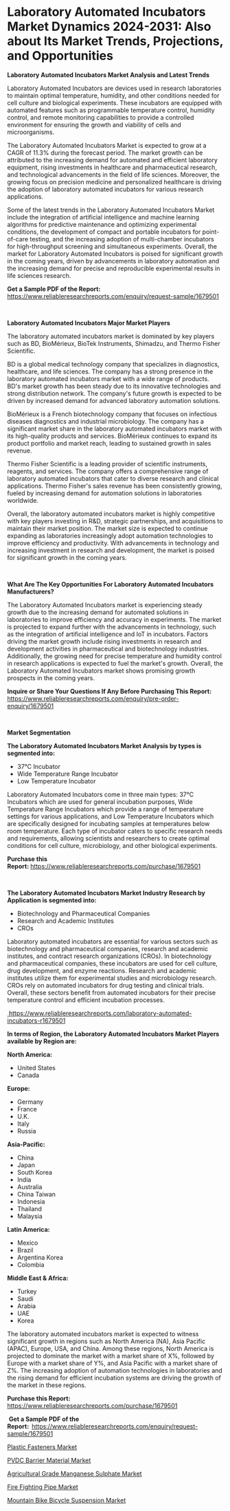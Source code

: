 <p><h1>Laboratory Automated Incubators Market Dynamics 2024-2031: Also about Its Market Trends, Projections, and Opportunities</h1></p><p><strong>Laboratory Automated Incubators Market Analysis and Latest Trends</strong></p>
<p><p>Laboratory Automated Incubators are devices used in research laboratories to maintain optimal temperature, humidity, and other conditions needed for cell culture and biological experiments. These incubators are equipped with automated features such as programmable temperature control, humidity control, and remote monitoring capabilities to provide a controlled environment for ensuring the growth and viability of cells and microorganisms.</p><p>The Laboratory Automated Incubators Market is expected to grow at a CAGR of 11.3% during the forecast period. The market growth can be attributed to the increasing demand for automated and efficient laboratory equipment, rising investments in healthcare and pharmaceutical research, and technological advancements in the field of life sciences. Moreover, the growing focus on precision medicine and personalized healthcare is driving the adoption of laboratory automated incubators for various research applications.</p><p>Some of the latest trends in the Laboratory Automated Incubators Market include the integration of artificial intelligence and machine learning algorithms for predictive maintenance and optimizing experimental conditions, the development of compact and portable incubators for point-of-care testing, and the increasing adoption of multi-chamber incubators for high-throughput screening and simultaneous experiments. Overall, the market for Laboratory Automated Incubators is poised for significant growth in the coming years, driven by advancements in laboratory automation and the increasing demand for precise and reproducible experimental results in life sciences research.</p></p>
<p><strong>Get a Sample PDF of the Report:&nbsp;</strong> <a href="https://www.reliableresearchreports.com/enquiry/request-sample/1679501">https://www.reliableresearchreports.com/enquiry/request-sample/1679501</a></p>
<p>&nbsp;</p>
<p><strong>Laboratory Automated Incubators Major Market Players</strong></p>
<p><p>The laboratory automated incubators market is dominated by key players such as BD, BioMérieux, BioTek Instruments, Shimadzu, and Thermo Fisher Scientific.</p><p>BD is a global medical technology company that specializes in diagnostics, healthcare, and life sciences. The company has a strong presence in the laboratory automated incubators market with a wide range of products. BD's market growth has been steady due to its innovative technologies and strong distribution network. The company's future growth is expected to be driven by increased demand for advanced laboratory automation solutions.</p><p>BioMérieux is a French biotechnology company that focuses on infectious diseases diagnostics and industrial microbiology. The company has a significant market share in the laboratory automated incubators market with its high-quality products and services. BioMérieux continues to expand its product portfolio and market reach, leading to sustained growth in sales revenue.</p><p>Thermo Fisher Scientific is a leading provider of scientific instruments, reagents, and services. The company offers a comprehensive range of laboratory automated incubators that cater to diverse research and clinical applications. Thermo Fisher's sales revenue has been consistently growing, fueled by increasing demand for automation solutions in laboratories worldwide.</p><p>Overall, the laboratory automated incubators market is highly competitive with key players investing in R&D, strategic partnerships, and acquisitions to maintain their market position. The market size is expected to continue expanding as laboratories increasingly adopt automation technologies to improve efficiency and productivity. With advancements in technology and increasing investment in research and development, the market is poised for significant growth in the coming years.</p></p>
<p>&nbsp;</p>
<p><strong>What Are The Key Opportunities For Laboratory Automated Incubators Manufacturers?</strong></p>
<p><p>The Laboratory Automated Incubators market is experiencing steady growth due to the increasing demand for automated solutions in laboratories to improve efficiency and accuracy in experiments. The market is projected to expand further with the advancements in technology, such as the integration of artificial intelligence and IoT in incubators. Factors driving the market growth include rising investments in research and development activities in pharmaceutical and biotechnology industries. Additionally, the growing need for precise temperature and humidity control in research applications is expected to fuel the market's growth. Overall, the Laboratory Automated Incubators market shows promising growth prospects in the coming years.</p></p>
<p><strong>Inquire or Share Your Questions If Any Before Purchasing This Report:</strong> <a href="https://www.reliableresearchreports.com/enquiry/pre-order-enquiry/1679501">https://www.reliableresearchreports.com/enquiry/pre-order-enquiry/1679501</a></p>
<p>&nbsp;</p>
<p><strong>Market Segmentation</strong></p>
<p><strong>The Laboratory Automated Incubators Market Analysis by types is segmented into:</strong></p>
<p><ul><li>37°C Incubator</li><li>Wide Temperature Range Incubator</li><li>Low Temperature Incubator</li></ul></p>
<p><p>Laboratory Automated Incubators come in three main types: 37°C Incubators which are used for general incubation purposes, Wide Temperature Range Incubators which provide a range of temperature settings for various applications, and Low Temperature Incubators which are specifically designed for incubating samples at temperatures below room temperature. Each type of incubator caters to specific research needs and requirements, allowing scientists and researchers to create optimal conditions for cell culture, microbiology, and other biological experiments.</p></p>
<p><strong>Purchase this Report:&nbsp;</strong><a href="https://www.reliableresearchreports.com/purchase/1679501">https://www.reliableresearchreports.com/purchase/1679501</a></p>
<p>&nbsp;</p>
<p><strong>The Laboratory Automated Incubators Market Industry Research by Application is segmented into:</strong></p>
<p><ul><li>Biotechnology and Pharmaceutical Companies</li><li>Research and Academic Institutes</li><li>CROs</li></ul></p>
<p><p>Laboratory automated incubators are essential for various sectors such as biotechnology and pharmaceutical companies, research and academic institutes, and contract research organizations (CROs). In biotechnology and pharmaceutical companies, these incubators are used for cell culture, drug development, and enzyme reactions. Research and academic institutes utilize them for experimental studies and microbiology research. CROs rely on automated incubators for drug testing and clinical trials. Overall, these sectors benefit from automated incubators for their precise temperature control and efficient incubation processes.</p></p>
<p><a href="https://www.reliableresearchreports.com/laboratory-automated-incubators-r1679501">&nbsp;https://www.reliableresearchreports.com/laboratory-automated-incubators-r1679501</a></p>
<p><strong>In terms of Region, the Laboratory Automated Incubators Market Players available by Region are:</strong></p>
<p>
    <p> <strong> North America: </strong>
        <ul>
            <li>United States</li>
            <li>Canada</li>
        </ul>
        </p> 
    <p> <strong> Europe: </strong>
        <ul>
            <li>Germany</li>
            <li>France</li>
            <li>U.K.</li>
            <li>Italy</li>
            <li>Russia</li>
        </ul>
        </p> 
    <p> <strong> Asia-Pacific: </strong>
        <ul>
            <li>China</li>
            <li>Japan</li>
            <li>South Korea</li>
            <li>India</li>
            <li>Australia</li>
            <li>China Taiwan</li>
            <li>Indonesia</li>
            <li>Thailand</li>
            <li>Malaysia</li>
        </ul>
        </p> 
    <p> <strong> Latin America: </strong>
        <ul>
            <li>Mexico</li>
            <li>Brazil</li>
            <li>Argentina Korea</li>
            <li>Colombia</li>
        </ul>
        </p> 
    <p> <strong> Middle East & Africa: </strong>
        <ul>
            <li>Turkey</li>
            <li>Saudi</li>
            <li>Arabia</li>
            <li>UAE</li>
            <li>Korea</li>
        </ul>
    </p>
    </p>
<p><p>The laboratory automated incubators market is expected to witness significant growth in regions such as North America (NA), Asia Pacific (APAC), Europe, USA, and China. Among these regions, North America is projected to dominate the market with a market share of X%, followed by Europe with a market share of Y%, and Asia Pacific with a market share of Z%. The increasing adoption of automation technologies in laboratories and the rising demand for efficient incubation systems are driving the growth of the market in these regions.</p></p>
<p><strong>Purchase this Report: </strong><a href="https://www.reliableresearchreports.com/purchase/1679501">https://www.reliableresearchreports.com/purchase/1679501</a></p>
<p>&nbsp;<strong>Get a Sample PDF of the Report:&nbsp;&nbsp;</strong><a href="https://www.reliableresearchreports.com/enquiry/request-sample/1679501">https://www.reliableresearchreports.com/enquiry/request-sample/1679501</a></p>
<p><strong></strong></p>
<p><p><a href="https://github.com/carolinehamilton5656/Market-Research-Report-List-1/blob/main/plastic-fasteners-market.md">Plastic Fasteners Market</a></p><p><a href="https://medium.com/@lisastevens48/pvdc-barrier-material-market-size-is-growing-at-cagr-of-5-6-51dc7e682cda">PVDC Barrier Material Market</a></p><p><a href="https://medium.com/@diane.macle6776/agricultural-grade-manganese-sulphate-industry-analysis-report-its-market-size-growing-with-a-cagr-9c724e1e3170">Agricultural Grade Manganese Sulphate Market</a></p><p><a href="https://github.com/edaunhshhs/Market-Research-Report-List-1/blob/main/fire-fighting-pipe-market.md">Fire Fighting Pipe Market</a></p><p><a href="https://issuu.com/reportprime-2/docs/mountain-bike-bicycle-suspension-market-size-2030.">Mountain Bike Bicycle Suspension Market</a></p></p>